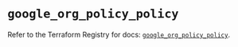 # `google_org_policy_policy`

Refer to the Terraform Registry for docs: [`google_org_policy_policy`](https://registry.terraform.io/providers/hashicorp/google/6.47.0/docs/resources/org_policy_policy).
